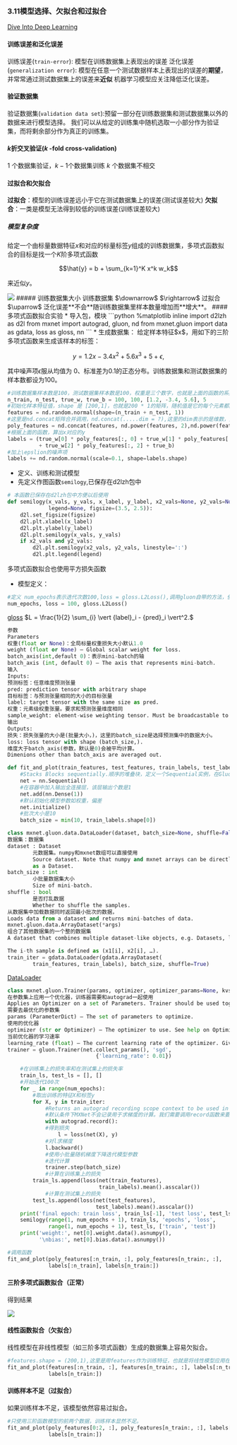 ### 3.11模型选择、欠拟合和过拟合
[Dive Into Deep Learning](https://zh.d2l.ai/chapter_deep-learning-basics/underfit-overfit.html#k-%E6%8A%98%E4%BA%A4%E5%8F%89%E9%AA%8C%E8%AF%81)
#### 训练误差和泛化误差
训练误差(`train-error`):
模型在训练数据集上表现出的误差
泛化误差(`generalization error`):
模型在任意一个测试数据样本上表现出的误差的**期望**，并常常通过测试数据集上的误差来**近似**
机器学习模型应关注降低泛化误差。
#### 验证数据集
验证数据集(`validation data set`):预留一部分在训练数据集和测试数据集以外的数据来进行模型选择。
我们可以从给定的训练集中随机选取一小部分作为验证集，而将剩余部分作为真正的训练集。
#### $k$折交叉验证($k$ -fold cross-validation)
$1$ 个数据集验证，$k-1$个数据集训练
$k$ 个数据集不相交
#### 过拟合和欠拟合
**过拟合**：模型的训练误差远小于它在测试数据集上的误差(测试误差较大)
**欠拟合**：一类是模型无法得到较低的训练误差(训练误差较大)
##### 模型复杂度
给定一个由标量数据特征$x$和对应的标量标签$y$组成的训练数据集，多项式函数拟合的目标是找一个$K$阶多项式函数

$$\hat{y} = b + \sum_{k=1}^K x^k w_k$$

来近似$y$。


<img src = F:\deeplearning\DeepLearning\capacity_vs_error.svg>
##### 训练数据集大小
训练数据集 $\downarrow$ $\rightarrow$ 过拟合 $\uparrow$
泛化误差**不会**随训练数据集里样本数量增加而**增大**。
#### 多项式函数拟合实验
* 导入包，模块
```python
%matplotlib inline
import d2lzh as d2l
from mxnet import autograd, gluon, nd
from mxnet.gluon import data as gdata, loss as gloss, nn
```
* 生成数据集：
给定样本特征$x$，用如下的三阶多项式函数来生成该样本的标签：

$$y = 1.2x - 3.4x^2 + 5.6x^3 + 5 + \epsilon,$$

其中噪声项$\epsilon$服从均值为 $0$、标准差为$0.1$的正态分布。训练数据集和测试数据集的样本数都设为$100$。
```python
#训练数据集样本数是100，测试数据集样本数是100，权重是三个数字，也就是上面的函数的系数[1.2,-3.4,5.6]，偏置是b = 5
n_train, n_test, true_w, true_b = 100, 100, [1.2, -3.4, 5.6], 5
#初始化样本特征值，shape 是 [200,1]，也就是200 * 1的矩阵，随机值是它的每个元素都随机采样于均值为0、标准差为1的正态分布。 
features = nd.random.normal(shape=(n_train + n_test, 1))
#这里是nd.concat矩阵合并调用，nd.concat(.....dim = ?),这里的dim表示的是维数，是行方向合并还是列方向合并，默认是行方向合并，所以这里就是把x,x^2,x^3都计算出合并成一个矩阵
poly_features = nd.concat(features, nd.power(features, 2),nd.power(features, 3))
#根据上面的函数，算出x对应的y
labels = (true_w[0] * poly_features[:, 0] + true_w[1] * poly_features[:, 1]
          + true_w[2] * poly_features[:, 2] + true_b)
#加上\epslion的噪声项
labels += nd.random.normal(scale=0.1, shape=labels.shape)
```
* 定义、训练和测试模型
* 先定义作图函数`semilogy`,已保存在d2lzh包中
```python
# 本函数已保存在d2lzh包中方便以后使用
def semilogy(x_vals, y_vals, x_label, y_label, x2_vals=None, y2_vals=None,
             legend=None, figsize=(3.5, 2.5)):
    d2l.set_figsize(figsize)
    d2l.plt.xlabel(x_label)
    d2l.plt.ylabel(y_label)
    d2l.plt.semilogy(x_vals, y_vals)
    if x2_vals and y2_vals:
        d2l.plt.semilogy(x2_vals, y2_vals, linestyle=':')
        d2l.plt.legend(legend)
```
多项式函数拟合也使用平方损失函数
* 模型定义：
```python
#定义 num_epochs表示迭代次数100,loss = gloss.L2Loss(),调用gluon自带的方法，使用平方损失(mean squared error)
num_epochs, loss = 100, gloss.L2Loss()
```
[gloss](https://mxnet.apache.org/versions/1.7.0/api/python/docs/api/gluon/loss/index.html)
$L = \frac{1}{2} \sum_{i} \vert {label}_i - {pred}_i \vert^2.$
```python
参数
Parameters
权重(float or None)：全局标量权重损失大小默认1.0
weight (float or None) – Global scalar weight for loss.
batch_axis(int,default 0)：表示mini-batch的轴
batch_axis (int, default 0) – The axis that represents mini-batch.
输入
Inputs:
预测标签：任意维度预测张量
pred: prediction tensor with arbitrary shape
目标标签：与预测张量相同的大小的目标张量
label: target tensor with the same size as pred.
权重：元素级权重张量。要求和预测张量维度相同
sample_weight: element-wise weighting tensor. Must be broadcastable to the same shape as pred. For example, if pred has shape (64, 10) and you want to weigh each sample in the batch separately, sample_weight should have shape (64, 1).
输出
Outputs:
损失：损失张量的大小是(批量大小，)，这里的batch_size是选择预测集中的数据大小。
loss: loss tensor with shape (batch_size,).
维度大于batch_axis(参数，默认是0)会被平均计算。
Dimenions other than batch_axis are averaged out.
```
```python
def fit_and_plot(train_features, test_features, train_labels, test_labels):
    #Stacks Blocks sequentially.顺序的堆叠块，定义一个Sequential实例，在Gluon中，Sequential实例可以看作是一个串联各个层的容器。
    net = nn.Sequential()
    #在容器中加入输出全连接层，该层输出个数是1
    net.add(nn.Dense(1))
    #默认初始化模型参数如权重，偏差
    net.initialize()
    #批次大小是10
    batch_size = min(10, train_labels.shape[0])
```
```python  
class mxnet.gluon.data.DataLoader(dataset, batch_size=None, shuffle=False, sampler=None, last_batch=None, batch_sampler=None, batchify_fn=None, num_workers=0, pin_memory=False, pin_device_id=0, prefetch=None, thread_pool=False, timeout=120)  
数据集：数据集
dataset : Dataset
        元数据集。numpy和mxnet数组可以直接使用
        Source dataset. Note that numpy and mxnet arrays can be directly used
        as a Dataset.
batch_size : int
        小批量数据集大小
        Size of mini-batch.
shuffle : bool
        是否打乱数据
        Whether to shuffle the samples.
从数据集中加载数据同时返回最小批次的数据，
Loads data from a dataset and returns mini-batches of data.
mxnet.gluon.data.ArrayDataset(*args)
组合了其他数据集的一个整的数据集
A dataset that combines multiple dataset-like objects, e.g. Datasets, lists, arrays, etc.

The i-th sample is defined as (x1[i], x2[i], …).
train_iter = gdata.DataLoader(gdata.ArrayDataset(
        train_features, train_labels), batch_size, shuffle=True)
```
[DataLoader](https://mxnet.apache.org/versions/1.7.0/api/python/docs/api/gluon/data/index.html#mxnet.gluon.data.DataLoader)
```python
class mxnet.gluon.Trainer(params, optimizer, optimizer_params=None, kvstore='device', compression_params=None, update_on_kvstore=None)
在参数集上应用一个优化器，训练器需要和autograd一起使用
Applies an Optimizer on a set of Parameters. Trainer should be used together with autograd.
需要去最优化的参数集
params (ParameterDict) – The set of parameters to optimize.
使用的优化器
optimizer (str or Optimizer) – The optimizer to use. See help on Optimizer for a list of available optimizers.
当前优化器的学习速率
learning_rate (float) – The current learning rate of the optimizer. Given an Optimizer object optimizer, its learning rate can be accessed as optimizer.learning_rate.
trainer = gluon.Trainer(net.collect_params(), 'sgd',
                            {'learning_rate': 0.01})
```
```python
    #在训练集上的损失率和在测试集上的损失率    
    train_ls, test_ls = [], []
    #开始迭代100次
    for _ in range(num_epochs):
        #取出训练的特征X和标签y
        for X, y in train_iter:
            #Returns an autograd recording scope context to be used in ‘with’ statement and captures code that needs gradients to be calculated.
            #默认条件下MXNet不会记录用于求梯度的计算。我们需要调用record函数来要求MXNet记录与求梯度有关的计算。
            with autograd.record():
            #得到损失
                l = loss(net(X), y)
            #对l求梯度
            l.backward()
            #使用小批量随机梯度下降迭代模型参数
            #迭代计算
            trainer.step(batch_size)
            #计算在训练集上的损失
        train_ls.append(loss(net(train_features),
                             train_labels).mean().asscalar())
            #计算在测试集上的损失
        test_ls.append(loss(net(test_features),
                            test_labels).mean().asscalar())
    print('final epoch: train loss', train_ls[-1], 'test loss', test_ls[-1])
    semilogy(range(1, num_epochs + 1), train_ls, 'epochs', 'loss',
             range(1, num_epochs + 1), test_ls, ['train', 'test'])
    print('weight:', net[0].weight.data().asnumpy(),
          '\nbias:', net[0].bias.data().asnumpy())
```
```python
#调用函数
fit_and_plot(poly_features[:n_train, :], poly_features[n_train:, :],
             labels[:n_train], labels[n_train:])
```
#### 三阶多项式函数拟合（正常）
得到结果

<img src = F:\deeplearning\DeepLearning\ans.jpg>

#### 线性函数拟合（欠拟合）
线性模型在非线性模型（如三阶多项式函数）生成的数据集上容易欠拟合。
```python
#features.shape = (200,1),这里是用features作为训练特征，也就是将线性模型应用在非线性生成的数据集上。
fit_and_plot(features[:n_train, :], features[n_train:, :], labels[:n_train],
             labels[n_train:])
```
#### 训练样本不足（过拟合）
如果训练样本不足，该模型依然容易过拟合。
```python
#只使用三阶函数模型的前两个数据，训练样本显然不足。
fit_and_plot(poly_features[0:2, :], poly_features[n_train:, :], labels[0:2],
             labels[n_train:])
```
